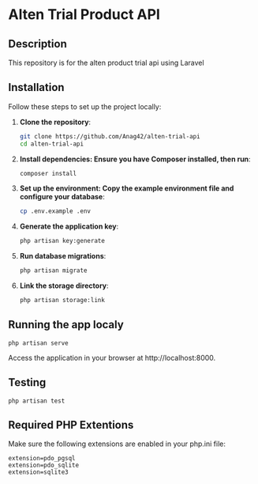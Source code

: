 # Alten Trial Product API

## Description
This repository is for the alten product trial api using Laravel

## Installation
Follow these steps to set up the project locally: 

1. **Clone the repository**: 
   ```bash
   git clone https://github.com/Anag42/alten-trial-api
   cd alten-trial-api
   ```

2. **Install dependencies: Ensure you have Composer installed, then run**:
    ```bash
    composer install
    ```

3. **Set up the environment: Copy the example environment file and configure your database**:
    ```bash
    cp .env.example .env
    ```

4. **Generate the application key**:
    ```bash
    php artisan key:generate
    ```

5. **Run database migrations**:
    ```bash
    php artisan migrate
    ```

6. **Link the storage directory**:
    ```bash
    php artisan storage:link
    ```

## Running the app localy
    php artisan serve

Access the application in your browser at http://localhost:8000.


## Testing
    php artisan test

## Required PHP Extentions
Make sure the following extensions are enabled in your php.ini file:

    extension=pdo_pgsql
    extension=pdo_sqlite
    extension=sqlite3


